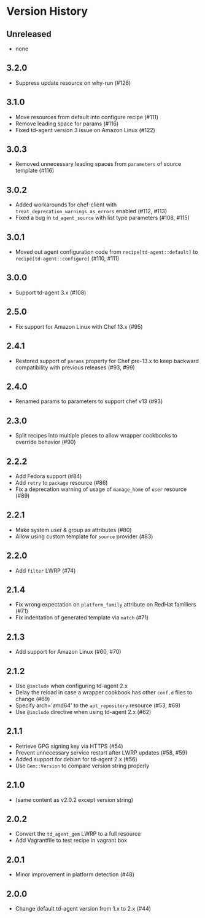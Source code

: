 # Version History

## Unreleased

* none

## 3.2.0

* Suppress update resource on why-run (#126)

## 3.1.0

* Move resources from default into configure recipe (#111)
* Remove leading space for params (#116)
* Fixed td-agent version 3 issue on Amazon Linux (#122)

## 3.0.3

* Removed unnecessary leading spaces from `parameters` of source template (#116)

## 3.0.2

* Added workarounds for chef-client with `treat_deprecation_warnings_as_errors` enabled (#112, #113)
* Fixed a bug in `td_agent_source` with list type parameters (#108, #115)

## 3.0.1

* Moved out agent configuration code from `recipe[td-agent::default]` to `recipe[td-agent::configure]`  (#110, #111)

## 3.0.0

* Support td-agent 3.x (#108)

## 2.5.0

* Fix support for Amazon Linux with Chef 13.x (#95)

## 2.4.1

* Restored support of `params` property for Chef pre-13.x to keep backward compatibility with previous releases (#93, #99)

## 2.4.0

* Renamed params to parameters to support chef v13 (#93)

## 2.3.0

* Split recipes into multiple pieces to allow wrapper cookbooks to override behavior (#90)

## 2.2.2

* Add Fedora support (#84)
* Add `retry` to `package` resource (#86)
* Fix a deprecation warning of usage of `manage_home` of `user` resource (#89)

## 2.2.1 

* Make system user & group as attributes (#80)
* Allow using custom template for `source` provider (#83)

## 2.2.0

* Add `filter` LWRP (#74)

## 2.1.4

* Fix wrong expectation on `platform_family` attribute on RedHat familiers (#71)
* Fix indentation of generated template via `match` (#71)

## 2.1.3

* Add support for Amazon Linux (#60, #70)

## 2.1.2

* Use `@include` when configuring td-agent 2.x 
* Delay the reload in case a wrapper cookbook has other `conf.d` files to change (#69)
* Specify arch='amd64' to the `apt_repository` resource (#53, #69)
* Use `@include` directive when using td-agent 2.x (#62)

## 2.1.1

* Retrieve GPG signing key via HTTPS (#54)
* Prevent unnecessary service restart after LWRP updates (#58, #59)
* Added support for debian for td-agent 2.x (#56)
* Use `Gem::Version` to compare version string properly

## 2.1.0

* (same content as v2.0.2 except version string)

## 2.0.2

* Convert the `td_agent_gem` LWRP to a full resource
* Add Vagrantfile to test recipe in vagrant box

## 2.0.1

* Minor improvement in platform detection (#48)

## 2.0.0

* Change default td-agent version from 1.x to 2.x (#44)
